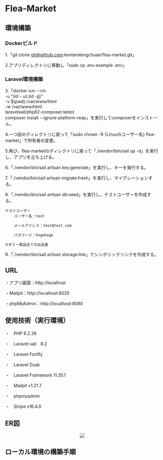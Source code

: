 # Flea-Market

## 環境構築

### Dockerビルド
1.「git clone git@github.com:kentarotengchuan/flea-market.git」

2.アプリディレクトリに移動し「sudo cp .env.example .env」

### Laravel環境構築
3.「docker run --rm \
    -u "$(id -u):$(id -g)" \
    -v $(pwd):/var/www/html \
    -w /var/www/html \
    laravelsail/php82-composer:latest \
    composer install --ignore-platform-reqs」を実行してcomposerをインストール。

4.一つ前のディレクトリに戻って「sudo chown -R {Linuxのユーザー名} flea-market」で所有者の変更。

5.再び、flea-marketのディレクトリに戻って「./vendor/bin/sail up -d」を実行し、アプリを立ち上げる。

6.「./vendor/bin/sail artisan key:generate」を実行し、キーを発行する。

7.「./vendor/bin/sail artisan migrate:fresh」を実行し、マイグレーションする。

8.「./vendor/bin/sail artisan db:seed」を実行し、テストユーザーを作成する。

    テストユーザー
        ユーザー名：test

        メールアドレス：test@test.com

        パスワード：hogehoge

    ※ダミー商品全ての出品者

9.「./vendor/bin/sail artisan storage:link」でシンボリックリンクを作成する。

##  URL

・アプリ画面：http://localhost

・Mailpit：http://localhost:8025

・phpMyAdmin：http://localhost:8080

## 使用技術（実行環境）

・　PHP 8.2.26

・　Laravel sail　8.2

・　Laravel Fortify

・　Laravel Dusk 

・　Laravel Framework 11.35.1

・　Mailpit v1.21.7

・　phpmyadmin 

・　Stripe v16.4.0

## ER図

<p align="center">
<img src="https://github.com/user-attachments/assets/ba709ad1-4e0c-41df-8827-70590de3db06">
</p>

## ローカル環境の構築手順